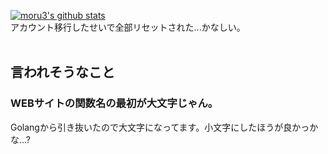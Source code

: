 [![moru3's github stats](https://github-readme-stats.vercel.app/api?username=moru348)](https://github.com/anuraghazra/github-readme-stats)<br>
アカウント移行したせいで全部リセットされた...かなしい。
<br>
<br>
## 言われそうなこと
### WEBサイトの関数名の最初が大文字じゃん。
Golangから引き抜いたので大文字になってます。小文字にしたほうが良かっかな...?

